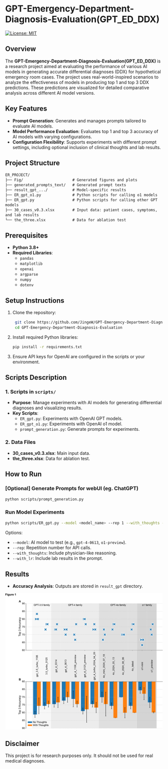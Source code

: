 
# GPT-Emergency-Department-Diagnosis-Evaluation(GPT_ED_DDX)
[![License: MIT](https://img.shields.io/badge/License-MIT-brightgreen.svg)](LICENSE)

## Overview
The **GPT-Emergency-Department-Diagnosis-Evaluation(GPT_ED_DDX)** is a research project aimed at evaluating the performance of various AI models in generating accurate differential diagnoses (DDX) for hypothetical emergency room cases. The project uses real-world-inspired scenarios to analyze the effectiveness of models in producing top 1 and top 3 DDX predictions. These predictions are visualized for detailed comparative analysis across different AI model versions.

## Key Features
- **Prompt Generation**: Generates and manages prompts tailored to evaluate AI models.
- **Model Performance Evaluation**: Evaluates top 1 and top 3 accuracy of AI models with varying configurations.
- **Configuration Flexibility**: Supports experiments with different prompt settings, including optional inclusion of clinical thoughts and lab results.

## Project Structure
```
ER_PROJECT/
├── Fig/                      # Generated figures and plots
├── generated_prompts_text/   # Generated prompt texts
├── result_gpt_.../           # Model-specific results
├── ER_gpt_o1.py              # Python scripts for calling o1 models
├── ER_gpt.py                 # Python scripts for calling other GPT models
├── 30_cases_v0.3.xlsx        # Input data: patient cases, symptoms, and lab results
└── the_three.xlsx            # Data for ablation test
```

## Prerequisites
- **Python 3.8+**
- **Required Libraries**:
  - `pandas`
  - `matplotlib`
  - `openai`
  - `argparse`
  - `numpy`
  - `dotenv`

## Setup Instructions
1. Clone the repository:
   ```bash
    git clone https://github.com/JingeW/GPT-Emergency-Department-Diagnosis-Evaluation.git
    cd GPT-Emergency-Department-Diagnosis-Evaluation
   ```

2. Install required Python libraries:
   ```bash
   pip install -r requirements.txt
   ```

3. Ensure API keys for OpenAI are configured in the scripts or your environment.

## Scripts Description

### 1. Scripts in `scripts/`
- **Purpose**: Manage experiments with AI models for generating differential diagnoses and visualizing results.
- **Key Scripts**:
  - `ER_gpt.py`: Experiments with OpenAI GPT models.
  - `ER_gpt_o1.py`: Experiments with OpenAI o1 model.
  - `prompt_generation.py`: Generate prompts for experiments.

### 2. Data Files
- **30_cases_v0.3.xlsx**: Main input data.
- **the_three.xlsx**: Data for ablation test.

## How to Run

### [Optional] Generate Prompts for webUI (eg. ChatGPT)
```bash
python scripts/prompt_generation.py
```

### Run Model Experiments
```bash
python scripts/ER_gpt.py --model <model_name> --rep 1 --with_thoughts --with_lr
```
Options:
- `--model`: AI model to test (e.g., `gpt-4-0613`, `o1-preview`).
- `--rep`: Repetition number for API calls.
- `--with_thoughts`: Include physician-like reasoning.
- `--with_lr`: Include lab results in the prompt.


## Results
- **Accuracy Analysis**: Outputs are stored in `result_gpt` directory.

<img src="Fig/Result.jpg" width="800">

## Disclaimer
This project is for research purposes only. It should not be used for real medical diagnoses.

